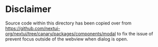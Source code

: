 # Disclaimer

Source code within this directory has been copied over from https://github.com/nextui-org/nextui/tree/canary/packages/components/modal to fix the issue of prevent focus outside of the webview when dialog is open.